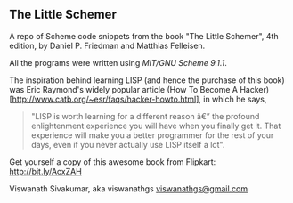 ## The Little Schemer

A repo of Scheme code snippets from the book "The Little Schemer", 
4th edition, by Daniel P. Friedman and Matthias Felleisen. 

All the programs were written using _MIT/GNU Scheme 9.1.1_.

The inspiration behind learning LISP (and hence the purchase of this 
book) was Eric Raymond's widely popular article (How To Become A Hacker)[http://www.catb.org/~esr/faqs/hacker-howto.html], in which he says,

  > "LISP is worth learning for a different reason â€” the profound 
  enlightenment experience you will have when you finally get it. 
  That experience will make you a better programmer for the rest 
  of your days, even if you never actually use LISP itself a lot".


Get yourself a copy of this awesome book from Flipkart: http://bit.ly/AcxZAH

Viswanath Sivakumar, aka viswanathgs <viswanathgs@gmail.com>
